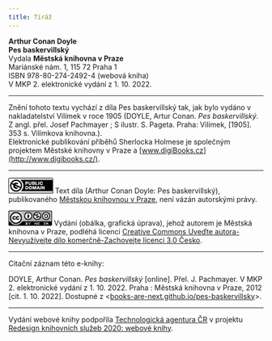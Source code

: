 ```yaml
---
title: Tiráž
---
```


**Arthur Conan Doyle**  
**Pes baskervillský**  
Vydala **Městská knihovna v Praze**  
Mariánské nám. 1, 115 72 Praha 1  
ISBN 978-80-274-2492-4 (webová kniha)  
V MKP 2. elektronické vydání z 1. 10. 2022.

***

Znění tohoto textu vychází z díla Pes baskervillský tak, jak bylo vydáno v nakladatelství Vilímek v roce 1905 (DOYLE, Artur Conan. _Pes baskervillský_. Z angl. přel. Josef Pachmayer ; S ilustr. S. Pageta. Praha: Vilímek, \[1905\]. 353 s. Vilímkova knihovna.).  
Elektronické publikování příběhů Sherlocka Holmese je společným projektem Městské knihovny v Praze a [www.digiBooks.cz](http://www.digibooks.cz/).

***

[![Public Domain](./resources/image003.gif)](http://creativecommons.org/publicdomain/mark/1.0/)
Text díla (Arthur Conan Doyle: Pes baskervillský), publikovaného [Městskou knihovnou v Praze](http://www.mlp.cz/), není vázán autorskými právy.

[![Licence Creative Commons](./resources/image004.gif)](http://creativecommons.org/licenses/by-nc-sa/3.0/cz/)
Vydání (obálka, grafická úprava), jehož autorem je Městská knihovna v Praze, podléhá licenci [Creative Commons Uveďte autora-Nevyužívejte dílo komerčně-Zachovejte licenci 3.0 Česko](http://creativecommons.org/licenses/by-nc-sa/3.0/cz/).

***

Citační záznam této e-knihy:

DOYLE, Arthur Conan. _Pes baskervillský_ \[online\]. Přel. J. Pachmayer. V MKP 2. elektronické vydání z 1. 10. 2022. Praha : Městská knihovna v Praze, 2012 \[cit. 1. 10. 2022]. Dostupné z <[books-are-next.github.io/pes-baskervillsky](https://books-are-next.github.io/pes-baskervillsky/)>.

***

Vydání webové knihy podpořila [Technologická agentura ČR](https://www.tacr.cz/) v projektu [Redesign knihovních služeb 2020: webové knihy](https://starfos.tacr.cz/cs/project/TL04000391).